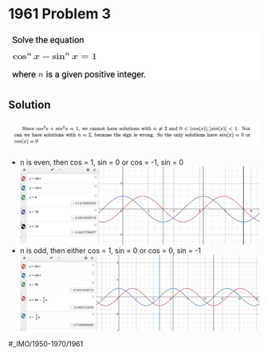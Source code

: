 # 1961 Problem 3
![](1961%20Problem%203/image.png)

## Solution
![](1961%20Problem%203/image%203.png)
* n is even, then cos = 1, sin = 0 or cos = -1, sin = 0
![](1961%20Problem%203/image%202.png)
* n is odd, then either cos = 1, sin = 0 or cos = 0, sin = -1
![](1961%20Problem%203/image%204.png)



















#_IMO/1950-1970/1961